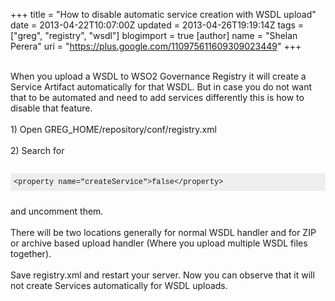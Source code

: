 +++
title = "How to disable automatic service creation with WSDL upload"
date = 2013-04-22T10:07:00Z
updated = 2013-04-26T19:19:14Z
tags = ["greg", "registry", "wsdl"]
blogimport = true 
[author]
	name = "Shelan Perera"
	uri = "https://plus.google.com/110975611609309023449"
+++

<div dir="ltr" style="text-align: left;" trbidi="on"><br />When you upload a WSDL to WSO2 Governance Registry it will create a Service Artifact automatically for that WSDL. But in case you do not want that to be automated and need to add services differently this is how to disable that feature.<br /><br />1) Open GREG_HOME/repository/conf/registry.xml<br /><br />2) Search for&nbsp;<span style="font-family: Courier New, Courier, monospace;"> </span><br /><pre><pre style="background-color: #eeeeee; border: 0px; font-family: Consolas, Menlo, Monaco, 'Lucida Console', 'Liberation Mono', 'DejaVu Sans Mono', 'Bitstream Vera Sans Mono', 'Courier New', monospace, serif; font-size: 14px; line-height: 18px; margin-bottom: 10px; max-height: 600px; overflow: auto; padding: 5px; vertical-align: baseline; width: auto;"><code style="border: 0px; font-family: Consolas, Menlo, Monaco, 'Lucida Console', 'Liberation Mono', 'DejaVu Sans Mono', 'Bitstream Vera Sans Mono', 'Courier New', monospace, serif; margin: 0px; padding: 0px; vertical-align: baseline;">&lt;property name="createService"&gt;false&lt;/property&gt;</code></pre></pre>and uncomment them.<br /><br />There will be two locations generally for normal WSDL handler and for ZIP or archive based upload handler (Where you upload multiple WSDL files together).<br /><br />Save registry.xml and restart your server. Now you can observe that it will not create Services automatically for WSDL uploads.</div>
